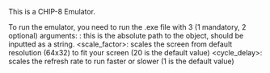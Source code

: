 This is a CHIP-8 Emulator.

To run the emulator, you need to run the .exe file with 3 (1 mandatory, 2 optional) arguments:
<path>: this is the absolute path to the object, should be inputted as a string.
<scale_factor>: scales the screen from default resolution (64x32) to fit your screen (20 is the default value)
<cycle_delay>: scales the refresh rate to run faster or slower (1 is the default value)
